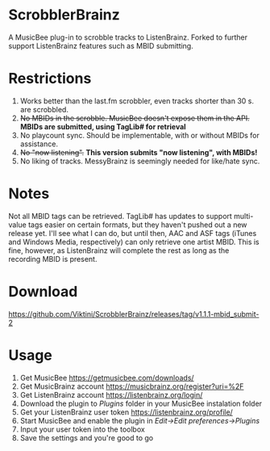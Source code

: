 # ScrobblerBrainz
A MusicBee plug-in to scrobble tracks to ListenBrainz. Forked to further support ListenBrainz features such as MBID submitting.

# Restrictions
1. Works better than the last.fm scrobbler, even tracks shorter than 30 s. are scrobbled.
1. ~~No MBIDs in the scrobble. MusicBee doesn't expose them in the API.~~ **MBIDs are submitted, using TagLib# for retrieval**
1. No playcount sync. Should be implementable, with or without MBIDs for assistance.
1. ~~No "now listening".~~ **This version submits "now listening", with MBIDs!**
1. No liking of tracks. MessyBrainz is seemingly needed for like/hate sync.

# Notes
Not all MBID tags can be retrieved. TagLib# has updates to support multi-value tags easier on certain formats, but they haven't pushed out a new release yet. I'll see what I can do, but until then, AAC and ASF tags (iTunes and Windows Media, respectively) can only retrieve one artist MBID. This is fine, however, as ListenBrainz will complete the rest as long as the recording MBID is present.

# Download
https://github.com/Viktini/ScrobblerBrainz/releases/tag/v1.1.1-mbid_submit-2

# Usage
1. Get MusicBee https://getmusicbee.com/downloads/
1. Get MusicBrainz account https://musicbrainz.org/register?uri=%2F
1. Get ListenBrainz account https://listenbrainz.org/login/
1. Download the plugin to *Plugins* folder in your MusicBee instalation folder
1. Get your ListenBrainz user token https://listenbrainz.org/profile/
1. Start MusicBee and enable the plugin in *Edit->Edit preferences->Plugins*
1. Input your user token into the toolbox
1. Save the settings and you're good to go
